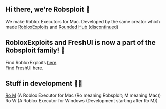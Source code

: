 ## Hi there, we're Robsploit 👋
We make Roblox Executors for Mac. Developed by the same creator which made [RobloxExploits](https://github.com/404PageN0tFound/RobloxExploits) and [Rounded Hub (discontinued)](https://github.com/404PageN0tFound/RoundedHub) 

## RobloxExploits and FreshUI is now a part of the Robsploit family! 🎊
Find RobloxExploits [here](https://github.com/404PageN0tFound/RobloxExploits).
<br>
Find FreshUI [here](https://github.com/Robsploit/Soon/blob/main/README.md).

## Stuff in development 🧑‍💻
[Ro M](https://github.com/Robsploit/Ro-M) (A Roblox Executor for Mac (Ro meaning Robsploit; M meaning Mac))
<br>
Ro W (A Roblox Executor for Windows (Development starting after Ro M))
